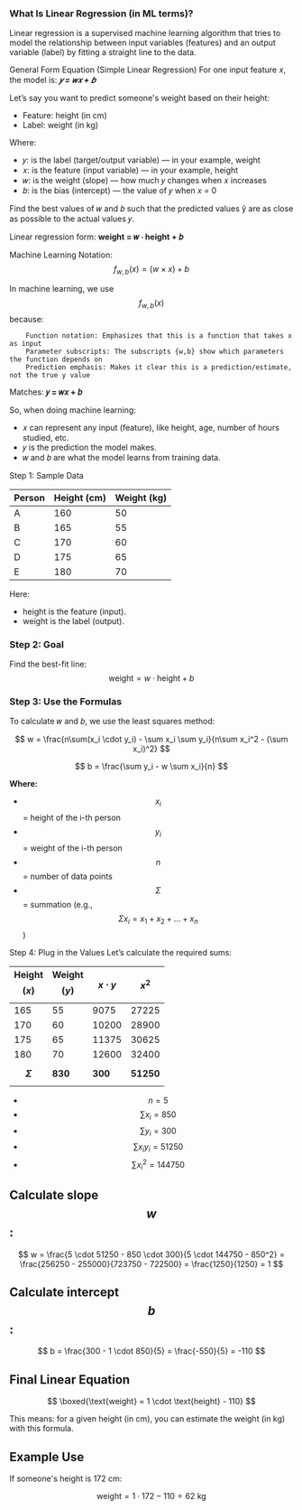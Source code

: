 ### What Is Linear Regression (in ML terms)?

Linear regression is a supervised machine learning algorithm that tries to model the relationship between input variables (features) 
and an output variable (label) by fitting a straight line to the data.

General Form Equation (Simple Linear Regression)
For one input feature 𝑥, the model is: _**𝑦 = 𝑤𝑥 + 𝑏**_

Let’s say you want to predict someone's weight based on their height:

- Feature: height (in cm)
- Label: weight (in kg)

Where:

- 𝑦: is the label (target/output variable) — in your example, weight
- 𝑥: is the feature (input variable) — in your example, height
- 𝑤: is the weight (slope) — how much 𝑦 changes when 𝑥 increases
- 𝑏: is the bias (intercept) — the value of 𝑦 when 𝑥 = 0

Find the best values of 𝑤 and 𝑏 such that the predicted values ŷ are as close as possible to the actual values 𝑦.

Linear regression form: **weight = 𝑤 ⋅ height + 𝑏**

Machine Learning Notation: <span class="inline-math">$$f_{w,b}(x) = (w × x) + b$$</span>

In machine learning, we use <span class="inline-math">$$f_{w,b}(x)$$</span> because:

        Function notation: Emphasizes that this is a function that takes x as input
        Parameter subscripts: The subscripts {w,b} show which parameters the function depends on
        Prediction emphasis: Makes it clear this is a prediction/estimate, not the true y value

Matches: **𝑦 = 𝑤𝑥 + 𝑏**

So, when doing machine learning:

- 𝑥 can represent any input (feature), like height, age, number of hours studied, etc.
- 𝑦 is the prediction the model makes.
- 𝑤 and 𝑏 are what the model learns from training data.

Step 1: Sample Data

| Person | Height (cm) | Weight (kg) |
|--------|-------------|-------------|
| A      | 160         | 50          |
| B      | 165         | 55          |
| C      | 170         | 60          |
| D      | 175         | 65          |
| E      | 180         | 70          |

Here:

- height is the feature (input).
- weight is the label (output).

### Step 2: Goal

Find the best-fit line: <span class="result-equation">$$\text{weight} = w \cdot \text{height} + b$$</span>

### Step 3: Use the Formulas
To calculate 𝑤 and 𝑏, we use the least squares method:

<span class="result-equation">$$
w = \frac{n\sum(x_i \cdot y_i) - \sum x_i \sum y_i}{n\sum x_i^2 - (\sum x_i)^2}
$$

<span class="result-equation">$$
b = \frac{\sum y_i - w \sum x_i}{n}
$$</span>

<div class="left-aligned-list">

**Where:**
- <span class="inline-math">$$x_i$$</span> = height of the i-th person
- <span class="inline-math">$$y_i$$</span> = weight of the i-th person
- <span class="inline-math">$$n$$</span> = number of data points
- <span class="inline-math">$$\Sigma$$</span> = summation (e.g., <span class="inline-math">$$\Sigma x_i = x_1 + x_2 + ... + x_n$$</span>)

</div>


Step 4: Plug in the Values
Let’s calculate the required sums:

| Height <span class="inline-math">$$(x)$$</span> | Weight <span class="inline-math">$$(y)$$</span> | <span class="inline-math">$$x \cdot y$$</span> | <span class="inline-math">$$x^2$$</span> | 
|-------------------------------------------------|-------------------------------------------------|------------------------------------------------|------------------------------------------| 
| 165                                             | 55                                              | 9075                                           | 27225                                    |       
| 170                                             | 60                                              | 10200                                          | 28900                                    |        
| 175                                             | 65                                              | 11375                                          | 30625                                    |        
| 180                                             | 70                                              | 12600                                          | 32400                                    |      
| **<span class="inline-math">$$\Sigma$$</span>** | **830**                                         | **300**                                        | **51250**                                |




<div style="text-align: left;">

- <span class="inline-math">$$n = 5$$</span>
- <span class="inline-math">$$\sum x_i = 850$$</span>
- <span class="inline-math">$$\sum y_i = 300$$</span>
- <span class="inline-math">$$\sum x_i y_i = 51250$$</span>
- <span class="inline-math">$$\sum x_i^2 = 144750$$</span>

</div>

## Calculate slope <span class="inline-math">$$w$$</span>:

<span class="result-equation">$$
w = \frac{5 \cdot 51250 - 850 \cdot 300}{5 \cdot 144750 - 850^2} = \frac{256250 - 255000}{723750 - 722500} = \frac{1250}{1250} = 1
$$</span>

## Calculate intercept <span class="inline-math">$$b$$</span>:

<span class="result-equation">$$
b = \frac{300 - 1 \cdot 850}{5} = \frac{-550}{5} = -110
$$</span>

## Final Linear Equation


<span class="result-equation">$$
\boxed{\text{weight} = 1 \cdot \text{height} - 110}
$$</span>

This means: for a given height (in cm), you can estimate the weight (in kg) with this formula.

## Example Use

If someone's height is 172 cm:

<span class="result-equation">$$
\text{weight} = 1 \cdot 172 - 110 = 62 \text{ kg}
$$</span>